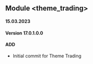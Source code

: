 ## Module <theme_trading>

#### 15.03.2023
#### Version 17.0.1.0.0
#### ADD
- Initial commit for Theme Trading



